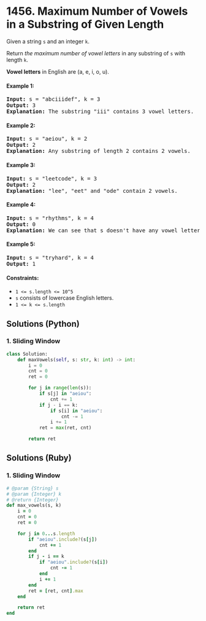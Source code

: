 # 1456. Maximum Number of Vowels in a Substring of Given Length
Given a string `s` and an integer `k`.

Return *the maximum number of vowel letters* in any substring of `s` with length `k`.

**Vowel letters** in English are (a, e, i, o, u).

#### Example 1:
<pre>
<strong>Input:</strong> s = "abciiidef", k = 3
<strong>Output:</strong> 3
<strong>Explanation:</strong> The substring "iii" contains 3 vowel letters.
</pre>

#### Example 2:
<pre>
<strong>Input:</strong> s = "aeiou", k = 2
<strong>Output:</strong> 2
<strong>Explanation:</strong> Any substring of length 2 contains 2 vowels.
</pre>

#### Example 3:
<pre>
<strong>Input:</strong> s = "leetcode", k = 3
<strong>Output:</strong> 2
<strong>Explanation:</strong> "lee", "eet" and "ode" contain 2 vowels.
</pre>

#### Example 4:
<pre>
<strong>Input:</strong> s = "rhythms", k = 4
<strong>Output:</strong> 0
<strong>Explanation:</strong> We can see that s doesn't have any vowel letters.
</pre>

#### Example 5:
<pre>
<strong>Input:</strong> s = "tryhard", k = 4
<strong>Output:</strong> 1
</pre>

#### Constraints:
* `1 <= s.length <= 10^5`
* `s` consists of lowercase English letters.
* `1 <= k <= s.length`

## Solutions (Python)

### 1. Sliding Window
```Python
class Solution:
    def maxVowels(self, s: str, k: int) -> int:
        i = 0
        cnt = 0
        ret = 0

        for j in range(len(s)):
            if s[j] in "aeiou":
                cnt += 1
            if j - i == k:
                if s[i] in "aeiou":
                    cnt -= 1
                i += 1
            ret = max(ret, cnt)

        return ret
```

## Solutions (Ruby)

### 1. Sliding Window
```Ruby
# @param {String} s
# @param {Integer} k
# @return {Integer}
def max_vowels(s, k)
    i = 0
    cnt = 0
    ret = 0

    for j in 0...s.length
        if "aeiou".include?(s[j])
            cnt += 1
        end
        if j - i == k
            if "aeiou".include?(s[i])
                cnt -= 1
            end
            i += 1
        end
        ret = [ret, cnt].max
    end

    return ret
end
```
